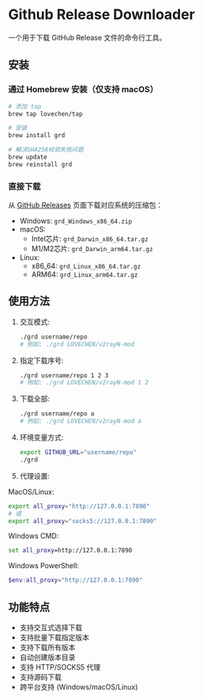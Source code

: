 # Github Release Downloader

一个用于下载 GitHub Release 文件的命令行工具。

## 安装

### 通过 Homebrew 安装（仅支持 macOS）

```bash
# 添加 tap
brew tap lovechen/tap

# 安装
brew install grd

# 解决SHA256校验失败问题
brew update
brew reinstall grd

```

### 直接下载

从 [GitHub Releases](https://github.com/lovechen/github-release-downloader/releases) 页面下载对应系统的压缩包：

- Windows: `grd_Windows_x86_64.zip`
- macOS: 
  - Intel芯片: `grd_Darwin_x86_64.tar.gz`
  - M1/M2芯片: `grd_Darwin_arm64.tar.gz`
- Linux:
  - x86_64: `grd_Linux_x86_64.tar.gz`
  - ARM64: `grd_Linux_arm64.tar.gz`

## 使用方法

1. 交互模式:
   ```bash
   ./grd username/repo
   # 例如: ./grd LOVECHEN/v2rayN-mod
   ```

2. 指定下载序号:
   ```bash
   ./grd username/repo 1 2 3
   # 例如: ./grd LOVECHEN/v2rayN-mod 1 2
   ```

3. 下载全部:
   ```bash
   ./grd username/repo a
   # 例如: ./grd LOVECHEN/v2rayN-mod a
   ```

4. 环境变量方式:
   ```bash
   export GITHUB_URL="username/repo"
   ./grd
   ```
   
5. 代理设置:

MacOS/Linux:
```bash
export all_proxy="http://127.0.0.1:7890"
# 或
export all_proxy="socks5://127.0.0.1:7890"
```

Windows CMD:
```cmd
set all_proxy=http://127.0.0.1:7890
```

Windows PowerShell:
```powershell
$env:all_proxy="http://127.0.0.1:7890"
```

## 功能特点

- 支持交互式选择下载
- 支持批量下载指定版本
- 支持下载所有版本
- 自动创建版本目录
- 支持 HTTP/SOCKS5 代理
- 支持源码下载
- 跨平台支持 (Windows/macOS/Linux)


